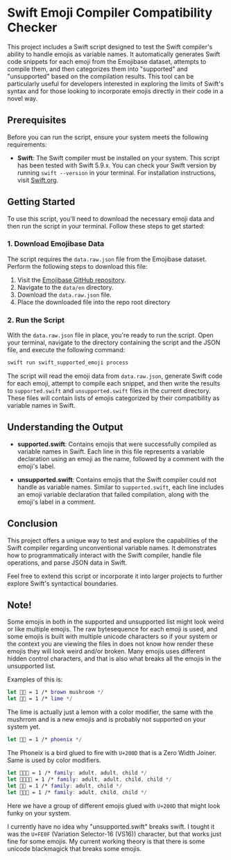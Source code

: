# Swift Emoji Compiler Compatibility Checker

This project includes a Swift script designed to test the Swift compiler's ability to handle emojis as variable names. It automatically generates Swift code snippets for each emoji from the Emojibase dataset, attempts to compile them, and then categorizes them into "supported" and "unsupported" based on the compilation results. This tool can be particularly useful for developers interested in exploring the limits of Swift's syntax and for those looking to incorporate emojis directly in their code in a novel way.

## Prerequisites

Before you can run the script, ensure your system meets the following requirements:

- **Swift**: The Swift compiler must be installed on your system. This script has been tested with Swift 5.9.x. You can check your Swift version by running `swift --version` in your terminal. For installation instructions, visit [Swift.org](https://swift.org/download/).

## Getting Started

To use this script, you'll need to download the necessary emoji data and then run the script in your terminal. Follow these steps to get started:

### 1. Download Emojibase Data

The script requires the `data.raw.json` file from the Emojibase dataset. Perform the following steps to download this file:

1. Visit the [Emojibase GitHub repository](https://github.com/milesj/emojibase/tree/master/packages/data/en).
2. Navigate to the `data/en` directory.
3. Download the `data.raw.json` file.
4. Place the downloaded file into the repo root directory

### 2. Run the Script

With the `data.raw.json` file in place, you're ready to run the script. Open your terminal, navigate to the directory containing the script and the JSON file, and execute the following command:

```bash
swift run swift_supported_emoji process
```

The script will read the emoji data from `data.raw.json`, generate Swift code for each emoji, attempt to compile each snippet, and then write the results to `supported.swift` and `unsupported.swift` files in the current directory. These files will contain lists of emojis categorized by their compatibility as variable names in Swift.

## Understanding the Output

- **supported.swift**: Contains emojis that were successfully compiled as variable names in Swift. Each line in this file represents a variable declaration using an emoji as the name, followed by a comment with the emoji's label.
  
- **unsupported.swift**: Contains emojis that the Swift compiler could not handle as variable names. Similar to `supported.swift`, each line includes an emoji variable declaration that failed compilation, along with the emoji's label in a comment.

## Conclusion

This project offers a unique way to test and explore the capabilities of the Swift compiler regarding unconventional variable names. It demonstrates how to programmatically interact with the Swift compiler, handle file operations, and parse JSON data in Swift.

Feel free to extend this script or incorporate it into larger projects to further explore Swift's syntactical boundaries.

## Note!
Some emojis in both in the supported and unsupported list might look weird or like multiple emojis.
The raw bytesequence for each emoji is used, and some emojis is built with multiple unicode characters so if your system or the context you are viewing the files in does
not know how render these emojis they will look weird and/or broken. Many emojis uses different hidden control characters, and that is also what breaks all the emojis in the unsupported list.

Examples of this is:

```swift
let 🍄‍🟫 = 1 /* brown mushroom */
let 🍋‍🟩 = 1 /* lime */
```
The lime is actually just a lemon with a color modifier, the same with the mushrrom and is a new emojis and is probably not supported on your system yet.

```swift
let 🐦‍🔥 = 1 /* phoenix */
```
The Phoneix is a bird glued to fire with `U+200D` that is a Zero Width Joiner. Same is used by color modifiers.

```swift
let 🧑‍🧑‍🧒 = 1 /* family: adult, adult, child */
let 🧑‍🧑‍🧒‍🧒 = 1 /* family: adult, adult, child, child */
let 🧑‍🧒 = 1 /* family: adult, child */
let 🧑‍🧒‍🧒 = 1 /* family: adult, child, child */
```
Here we have a group of different emojis glued with `U+200D` that might look funky on your system.

I currently have no idea why "unsupported.swift" breaks swift. I tought it was the `U+FE0F` (Variation Selector-16 (VS16)) character, but that works just fine for some emojis.
My current working theory is that there is some unicode blackmagick that breaks some emojis.